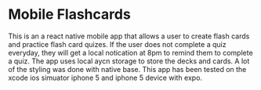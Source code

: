 # Mobile Flashcards
This is an a react native mobile app that allows a user to create flash cards and practice flash card quizes. If the user does not complete a quiz everyday, they will get a local notication at 8pm to remind them to complete a quiz. The app uses local  aycn storage to store the decks and cards. A lot of the styling was done with native base. This app has been tested on the xcode ios simuator iphone 5 and iphone 5 device with expo.